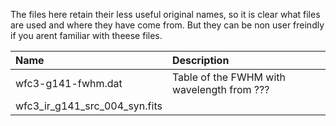 The files here retain their less useful original names, so it is clear what files are used and where they have come from. But they can be non user freindly if you arent familiar with theese files.

| Name | Description |
|:-|:-|
| wfc3-g141-fwhm.dat | Table of the FWHM with wavelength from ??? |
| wfc3_ir_g141_src_004_syn.fits |  |
